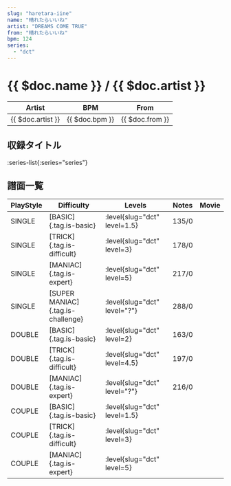 ```yaml
---
slug: "haretara-iine"
name: "晴れたらいいね"
artist: "DREAMS COME TRUE"
from: "晴れたらいいね"
bpm: 124
series:
  - "dct"
---
```


# {{ $doc.name }} / {{ $doc.artist }}

|Artist|BPM|From|
|------|---|----|
|{{ $doc.artist }}|{{ $doc.bpm }}|{{ $doc.from }}|

## 収録タイトル

:series-list{:series="series"}

## 譜面一覧

|PlayStyle|Difficulty|Levels|Notes|Movie|
|---------|----------|------|-----|-----|
|SINGLE|[BASIC]{.tag.is-basic}|<div class="field is-grouped is-grouped-multiline">:level{slug="dct" level=1.5}</div>|135/0||
|SINGLE|[TRICK]{.tag.is-difficult}|<div class="field is-grouped is-grouped-multiline">:level{slug="dct" level=3}</div>|178/0||
|SINGLE|[MANIAC]{.tag.is-expert}|<div class="field is-grouped is-grouped-multiline">:level{slug="dct" level=5}</div>|217/0||
|SINGLE|[SUPER MANIAC]{.tag.is-challenge}|<div class="field is-grouped is-grouped-multiline">:level{slug="dct" level="?"}</div>|288/0||
|DOUBLE|[BASIC]{.tag.is-basic}|<div class="field is-grouped is-grouped-multiline">:level{slug="dct" level=2}</div>|163/0||
|DOUBLE|[TRICK]{.tag.is-difficult}|<div class="field is-grouped is-grouped-multiline">:level{slug="dct" level=4.5}</div>|197/0||
|DOUBLE|[MANIAC]{.tag.is-expert}|<div class="field is-grouped is-grouped-multiline">:level{slug="dct" level="?"}</div>|216/0||
|COUPLE|[BASIC]{.tag.is-basic}|<div class="field is-grouped is-grouped-multiline">:level{slug="dct" level=1.5}</div>|||
|COUPLE|[TRICK]{.tag.is-difficult}|<div class="field is-grouped is-grouped-multiline">:level{slug="dct" level=3}</div>|||
|COUPLE|[MANIAC]{.tag.is-expert}|<div class="field is-grouped is-grouped-multiline">:level{slug="dct" level=5}</div>|||
